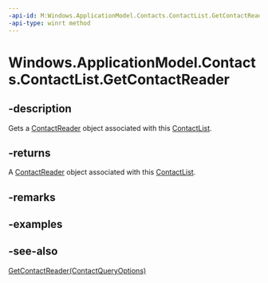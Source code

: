 ```yaml
---
-api-id: M:Windows.ApplicationModel.Contacts.ContactList.GetContactReader
-api-type: winrt method
---
```


<!-- Method syntax
public Windows.ApplicationModel.Contacts.ContactReader GetContactReader()
-->

# Windows.ApplicationModel.Contacts.ContactList.GetContactReader

## -description
Gets a [ContactReader](contactreader.md) object associated with this [ContactList](contactlist.md).

## -returns
A [ContactReader](contactreader.md) object associated with this [ContactList](contactlist.md).

## -remarks

## -examples

## -see-also
[GetContactReader(ContactQueryOptions)](contactlist_getcontactreader_1032732501.md)